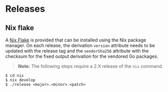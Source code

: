 # Releases

## Nix flake

A [Nix Flake](https://nixos.wiki/wiki/Flakes) is provided that can be installed using the Nix package manager.
On each release, the derivation `version` attribute needs to be updated with the release tag and the `vendorSha256` attribute with
the checksum for the fixed output derivation for the vendored Go packages.

> **Note:** The following steps require a 2.X release of the `nix` command.

```console
$ cd nix
$ nix develop
$ ./release <major>.<minor>.<patch>
```
